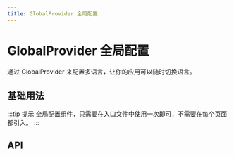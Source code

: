 ```yaml
---
title: GlobalProvider 全局配置
---
```


# GlobalProvider 全局配置

通过 GlobalProvider 来配置多语言，让你的应用可以随时切换语言。

## 基础用法
:::tip 提示
全局配置组件，只需要在入口文件中使用一次即可，不需要在每个页面都引入。
:::

<demo path="./def.vue" />

## API

<API src="./globalProvider.json" lang="zh"></API>